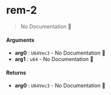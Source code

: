 # rem\-2

> No Documentation 🚧

#### Arguments

- **arg0** : `U64Vec3` \- No Documentation 🚧
- **arg1** : `u64` \- No Documentation 🚧

#### Returns

- **arg0** : `U64Vec3` \- No Documentation 🚧